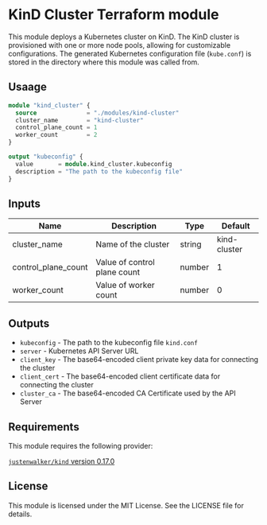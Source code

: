 # KinD Cluster Terraform module

This module deploys a Kubernetes cluster on KinD. The KinD cluster is provisioned with one or more node pools, allowing for customizable configurations. The generated Kubernetes configuration file (`kube.conf`) is stored in the directory where this module was called from.

## Usaage

```terraform
module "kind_cluster" {
  source              = "./modules/kind-cluster"
  cluster_name        = "kind-cluster"
  control_plane_count = 1
  worker_count        = 2
}

output "kubeconfig" {
  value       = module.kind_cluster.kubeconfig
  description = "The path to the kubeconfig file"
}
```

## Inputs

| Name                | Description                  | Type   | Default      |
| ------------------- | ---------------------------- | ------ | ------------ |
| cluster_name        | Name of the cluster          | string | kind-cluster |
| control_plane_count | Value of control plane count | number | 1            |
| worker_count        | Value of worker count        | number | 0            |

## Outputs

- `kubeconfig` - The path to the kubeconfig file `kind.conf`
- `server` - Kubernetes API Server URL
- `client_key` - The base64-encoded client private key data for connecting the cluster
- `client_cert` - The base64-encoded client certificate data for connecting the cluster
- `cluster_ca` - The base64-encoded CA Certificate used by the API Server

## Requirements

This module requires the following provider:

[`justenwalker/kind` version 0.17.0](https://registry.terraform.io/providers/justenwalker/kind/)

## License

This module is licensed under the MIT License. See the LICENSE file for details.
